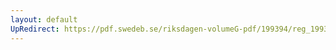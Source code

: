 ```yaml
---
layout: default
UpRedirect: https://pdf.swedeb.se/riksdagen-volumeG-pdf/199394/reg_199394_AU/reg_199394_AU_0011.pdf
---
```

